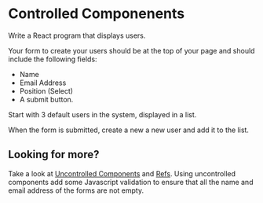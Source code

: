 # Controlled Componenents

Write a React program that displays users.

Your form to create your users should be at the top of your page and should include the following fields:

- Name
- Email Address
- Position (Select)
- A submit button.

Start with 3 default users in the system, displayed in a list.

When the form is submitted, create a new a new user and add it to the list.

## Looking for more? 

Take a look at [Uncontrolled Components](https://reactjs.org/docs/uncontrolled-components.html) and [Refs](https://reactjs.org/docs/refs-and-the-dom.html). Using uncontrolled components add some Javascript validation to ensure that all the name and email address of the forms are not empty.
